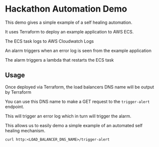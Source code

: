 # Hackathon Automation Demo

This demo gives a simple example of a self healing automation. 

It uses Terraform to deploy an example application to AWS ECS.

The ECS task logs to AWS Cloudwatch Logs

An alarm triggers when an error log is seen from the example application

The alarm triggers a lambda that restarts the ECS task

## Usage

Once deployed via Terraform, the load balancers DNS name will be output by Terraform

You can use this DNS name to make a GET request to the `trigger-alert` endpoint.

This will trigger an error log which in turn will trigger the alarm. 

This allows us to easily demo a simple example of an automated self healing mechanism.

```
curl http:<LOAD_BALANCER_DNS_NAME>/trigger-alert
```